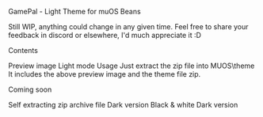 GamePal - Light
Theme for muOS Beans

Still WIP, anything could change in any given time.
Feel free to share your feedback in discord or elsewhere, I'd much appreciate it :D

Contents

Preview image
Light mode
Usage
Just extract the zip file into MUOS\theme
It includes the above preview image and the theme file zip.

Coming soon

Self extracting zip archive file
Dark version
Black & white Dark version
